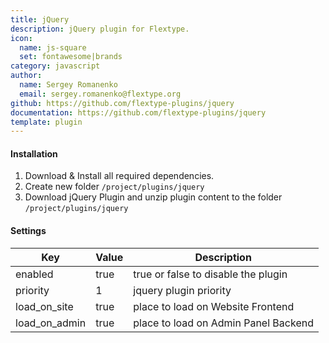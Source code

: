 ```yaml
---
title: jQuery
description: jQuery plugin for Flextype.
icon:
  name: js-square
  set: fontawesome|brands
category: javascript
author:
  name: Sergey Romanenko
  email: sergey.romanenko@flextype.org
github: https://github.com/flextype-plugins/jquery
documentation: https://github.com/flextype-plugins/jquery
template: plugin
---
```


#### Installation

1. Download & Install all required dependencies.
2. Create new folder `/project/plugins/jquery`
3. Download jQuery Plugin and unzip plugin content to the folder `/project/plugins/jquery`

#### Settings

| Key             | Value | Description                          |
| --------------- | ----- | ------------------------------------ |
| enabled         | true  | true or false to disable the plugin  |
| priority        | 1     | jquery plugin priority               |
| load_on_site  | true  | place to load on Website Frontend    |
| load_on_admin | true  | place to load on Admin Panel Backend |
